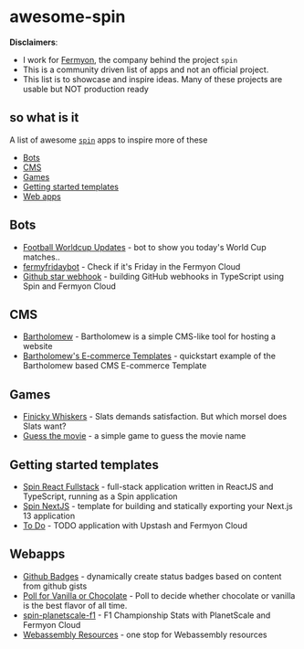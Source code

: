 # awesome-spin

**Disclaimers**:

- I work for [Fermyon](https://www.fermyon.com), the company behind the project `spin`
- This is a community driven list of apps and not an official project.
- This list is to showcase and inspire ideas. Many of these projects are usable but NOT production ready


## so what is it

A list of awesome [`spin`](https://www.fermyon.com/spin) apps to inspire more of these

- [Bots](#bots)
- [CMS](#cms)
- [Games](#games)
- [Getting started templates](#getting-started-templates)
- [Web apps](#webapps)


## Bots

- [Football Worldcup Updates](https://github.com/mikkelhegn/wc-bot-spin-js) - bot to show you today's World Cup matches..
- [fermyfridaybot](https://github.com/mikkelhegn/fermyfridaybot) - Check if it's Friday in the Fermyon Cloud
- [Github star webhook](https://github.com/radu-matei/spin-github-star-webhook) - building GitHub webhooks in TypeScript using Spin and Fermyon Cloud


## CMS

- [Bartholomew](https://github.com/fermyon/bartholomew) - Bartholomew is a simple CMS-like tool for hosting a website
- [Bartholomew's E-commerce Templates](https://github.com/coderoflagos/e-commerce-template) - quickstart example of the Bartholomew based CMS E-commerce Template

## Games

- [Finicky Whiskers](https://github.com/fermyon/finicky-whiskers) - Slats demands satisfaction. But which morsel does Slats want?
- [Guess the movie](https://github.com/rajatjindal/bollywood-wasm) - a simple game to guess the movie name

## Getting started templates

- [Spin React Fullstack](https://github.com/radu-matei/spin-react-fullstack) - full-stack application written in ReactJS and TypeScript, running as a Spin application
- [Spin NextJS](https://github.com/radu-matei/spin-nextjs) - template for building and statically exporting your Next.js 13 application
- [To Do](https://github.com/radu-matei/spin-upstash-todo) - TODO application with Upstash and Fermyon Cloud

## Webapps

- [Github Badges](https://github.com/karthik2804/spin-gh-badges) - dynamically create status badges based on content from github gists
- [Poll for Vanilla or Chocolate](https://github.com/kate-goldenring/spin-polling-app) - Poll to decide whether chocolate or vanilla is the best flavor of all time.
- [spin-planetscale-f1](https://github.com/radu-matei/spin-planetscale-f1) - F1 Championship Stats with PlanetScale and Fermyon Cloud
- [Webassembly Resources](https://github.com/coderoflagos/webassembly-resources) - one stop for Webassembly resources





